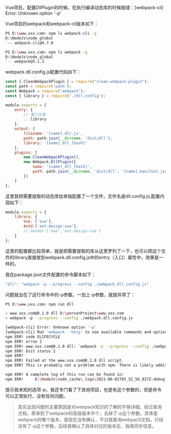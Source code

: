 Vue项目，配置DllPlugin的时候，在执行编译动态库的时候报错：[webpack-cli] Error: Unknown option '-p'

Vue项目的webpack和webpack-cli版本如下：

```bash
PS D:\www.xxx.com> npm ls webpack-cli -g
D:\NodeJs\node_global
`-- webpack-cli@4.7.0

PS D:\www.xxx.com> npm ls webpack -g
D:\NodeJs\node_global
`-- webpack@5.1.3
```

webpack.dll.config.js配置代码如下：

```javascript
const { CleanWebpackPlugin } = require("clean-webpack-plugin");
const path = require('path');
const Webpack = require('webpack');
const { library } = require('./dll.config');

module.exports = {
    entry: {
        // 第三方库
        ...library
    },
    output: {
        filename: '[name].dll.js',
        path: path.join(__dirname, 'dist/dll'),
        library: '[name]_dll_[hash]'
    },
    plugins: [
        new CleanWebpackPlugin(),
        new Webpack.DllPlugin({
            name: '[name]_dll_[hash]',
            path: path.join(__dirname, 'dist/dll', '[name].manifest.json')
        })
    ]
};
```

这里我把需要提取的动态库给单独配置了一个文件，文件名是dll.config.js,配置内容如下：

```javascript
module.exports = {
    library: {
        Vue: ['Vue'],
        Antd:['ant-design-vue'],
        // Vendor:['Vue','ant-design-vue']
    }
};
```

这里的配置都比较简单，就是把需要提取的库从这里罗列了一下，也可以把这个文件的library直接放到webpack.dll.config.js中的entry（入口）属性中，效果是一样的。

我在package.json文件配置的命令脚本如下：

```javascript
"dll": "webpack -p --progress --config ./webpack.dll.config.js"
```

问题就出在了这行命令中的-p参数。一加上-p参数，就报异常了：

```bash
PS D:\www.xxx.com> npm run dll

> www.xxx.com@0.1.0 dll D:\personProject\www.xxx.com
> webpack -p --progress --config ./webpack.dll.config.js

[webpack-cli] Error: Unknown option '-p'
[webpack-cli] Run 'webpack --help' to see available commands and options
npm ERR! code ELIFECYCLE
npm ERR! errno 2
npm ERR! www.xxx.com@0.1.0 dll: `webpack -p --progress --config ./webpack.dll.config.js`
npm ERR! Exit status 2
npm ERR!
npm ERR! Failed at the www.xxx.com@0.1.0 dll script.
npm ERR! This is probably not a problem with npm. There is likely additional logging output above.

npm ERR! A complete log of this run can be found in:
npm ERR!     D:\NodeJs\node_cache\_logs\2021-06-01T03_52_56_827Z-debug.log
```

提示我未知的选项-p，我还专门看了下其他项目，也是有这个参数的，但是命令可以正常执行，没有任何问题。

> 其实出现问题的主要原因是对webpack知识的了解的不够详细，经过查询文档，原来到了webpack的高级版本中个，去掉了-p这个参数。具体是webpack的哪个版本，我现在没有确认，不过我查询webpac5文档，已经没有了-p这个参数。后续我确认了具体对应的版本后，我再同步信息。

